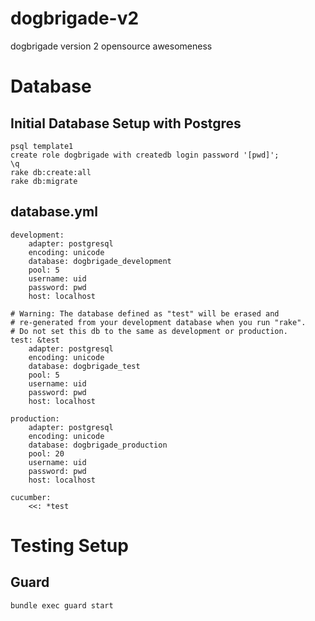 dogbrigade-v2
=============

dogbrigade version 2 opensource awesomeness

# Database
## Initial Database Setup with Postgres

    psql template1
    create role dogbrigade with createdb login password '[pwd]';
    \q
    rake db:create:all
    rake db:migrate
    
## database.yml

    development:
        adapter: postgresql
        encoding: unicode
        database: dogbrigade_development
        pool: 5
        username: uid
        password: pwd
        host: localhost

    # Warning: The database defined as "test" will be erased and
    # re-generated from your development database when you run "rake".
    # Do not set this db to the same as development or production.
    test: &test
        adapter: postgresql
        encoding: unicode
        database: dogbrigade_test
        pool: 5
        username: uid
        password: pwd
        host: localhost

    production:
        adapter: postgresql
        encoding: unicode
        database: dogbrigade_production
        pool: 20
        username: uid
        password: pwd
        host: localhost

    cucumber:
        <<: *test

# Testing Setup
## Guard
	bundle exec guard start